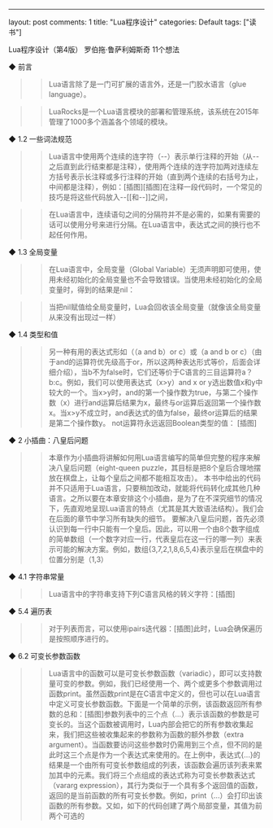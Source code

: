 ---
layout: post
comments: 1
title: "Lua程序设计"
categories: Default
tags: ["读书"]

Lua程序设计（第4版）
罗伯拖·鲁萨利姆斯奇
11个想法

◆ 前言

>> Lua语言除了是一门可扩展的语言外，还是一门胶水语言（glue language）。

>> LuaRocks是一个Lua语言模块的部署和管理系统，该系统在2015年管理了1000多个涵盖各个领域的模块。

◆ 1.2 一些词法规范

>> Lua语言中使用两个连续的连字符（--）表示单行注释的开始（从--之后直到此行结束都是注释），使用两个连续的连字符加两对连续左方括号表示长注释或多行注释的开始（直到两个连续的右括号为止，中间都是注释），例如：[插图][插图]在注释一段代码时，一个常见的技巧是将这些代码放入--[[和--]]之间，

>> 在Lua语言中，连续语句之间的分隔符并不是必需的，如果有需要的话可以使用分号来进行分隔。在Lua语言中，表达式之间的换行也不起任何作用。

◆ 1.3 全局变量

>> 在Lua语言中，全局变量（Global Variable）无须声明即可使用，使用未经初始化的全局变量也不会导致错误。当使用未经初始化的全局变量时，得到的结果是nil：

>> 当把nil赋值给全局变量时，Lua会回收该全局变量（就像该全局变量从来没有出现过一样）

◆ 1.4 类型和值

>> 另一种有用的表达式形如（（a and b）or c）或（a and b or c）（由于and的运算符优先级高于or，所以这两种表达形式等价，后面会详细介绍），当b不为false时，它们还等价于C语言的三目运算符a？b:c。例如，我们可以使用表达式（x>y）and x or y选出数值x和y中较大的一个。当x>y时，and的第一个操作数为true，与第二个操作数（x）进行and运算后结果为x，最终与or运算后返回第一个操作数x。当x>y不成立时，and表达式的值为false，最终or运算后的结果是第二个操作数y。
not运算符永远返回Boolean类型的值：
[插图]

◆ 2 小插曲：八皇后问题

>> 本章作为小插曲将讲解如何用Lua语言编写的简单但完整的程序来解决八皇后问题（eight-queen puzzle，其目标是把8个皇后合理地摆放在棋盘上，让每个皇后之间都不能相互攻击）。
本书中给出的代码并不只适用于Lua语言，只要稍加改动，就能将代码转化成其他几种语言。之所以要在本章安排这个小插曲，是为了在不深究细节的情况下，先直观地呈现Lua语言的特点（尤其是其大致语法结构）。我们会在后面的章节中学习所有缺失的细节。
要解决八皇后问题，首先必须认识到每一行中只能有一个皇后。因此，可以用一个由8个数字组成的简单数组（一个数字对应一行，代表皇后在这一行的哪一列）来表示可能的解决方案。例如，数组{3,7,2,1,8,6,5,4}表示皇后在棋盘中的位置分别是（1,3）

◆ 4.1 字符串常量

>> Lua语言中的字符串支持下列C语言风格的转义字符：[插图]

◆ 5.4 遍历表

>> 对于列表而言，可以使用ipairs迭代器：[插图]此时，Lua会确保遍历是按照顺序进行的。

◆ 6.2 可变长参数函数

>> Lua语言中的函数可以是可变长参数函数（variadic），即可以支持数量可变的参数。例如，我们已经使用一个、两个或更多个参数调用过函数print。虽然函数print是在C语言中定义的，但也可以在Lua语言中定义可变长参数函数。下面是一个简单的示例，该函数返回所有参数的总和：[插图]参数列表中的三个点（...）表示该函数的参数是可变长的。当这个函数被调用时，Lua内部会把它的所有参数收集起来，我们把这些被收集起来的参数称为函数的额外参数（extra argument）。当函数要访问这些参数时仍需用到三个点，但不同的是此时这三个点是作为一个表达式来使用的。在上例中，表达式{...}的结果是一个由所有可变长参数组成的列表，该函数会遍历该列表来累加其中的元素。我们将三个点组成的表达式称为可变长参数表达式（vararg expression），其行为类似于一个具有多个返回值的函数，返回的是当前函数的所有可变长参数。例如，print（...）会打印出该函数的所有参数。又如，如下的代码创建了两个局部变量，其值为前两个可选的

